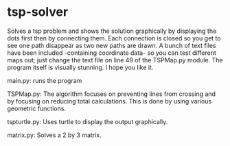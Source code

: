 tsp-solver
==========

Solves a tsp problem and shows the solution graphically by displaying the dots first then by 
connecting them. Each connection is closed so you get to see one path disappear as two new paths
are drawn. A bunch of text files have been included -containing coordinate data- so you can test
different maps out; just change the text file on line 49 of the TSPMap.py module. The program 
itself is visually stunning. I hope you like it.

main.py: runs the program

TSPMap.py: The algorithm focuses on preventing lines from crossing and by focusing on reducing total
            calculations. This is done by using various geometric functions.
            
tspturtle.py: Uses turtle to display the output graphically.

matrix.py: Solves a 2 by 3 matrix.
